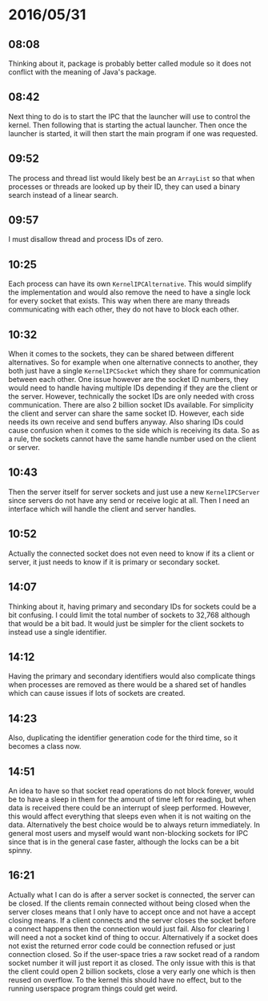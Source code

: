 # 2016/05/31

## 08:08

Thinking about it, package is probably better called module so it does not
conflict with the meaning of Java's package.

## 08:42

Next thing to do is to start the IPC that the launcher will use to control
the kernel. Then following that is starting the actual launcher. Then once
the launcher is started, it will then start the main program if one was
requested.

## 09:52

The process and thread list would likely best be an `ArrayList` so that
when processes or threads are looked up by their ID, they can used a binary
search instead of a linear search.

## 09:57

I must disallow thread and process IDs of zero.

## 10:25

Each process can have its own `KernelIPCAlternative`. This would simplify
the implementation and would also remove the need to have a single lock for
every socket that exists. This way when there are many threads communicating
with each other, they do not have to block each other.

## 10:32

When it comes to the sockets, they can be shared between different
alternatives. So for example when one alternative connects to another, they
both just have a single `KernelIPCSocket` which they share for communication
between each other. One issue however are the socket ID numbers, they would
need to handle having multiple IDs depending if they are the client or the
server. However, technically the socket IDs are only needed with cross
communication. There are also 2 billion socket IDs available. For simplicity
the client and server can share the same socket ID. However, each side needs
its own receive and send buffers anyway. Also sharing IDs could cause
confusion when it comes to the side which is receiving its data. So as a rule,
the sockets cannot have the same handle number used on the client or server.

## 10:43

Then the server itself for server sockets and just use a new `KernelIPCServer`
since servers do not have any send or receive logic at all. Then I need an
interface which will handle the client and server handles.

## 10:52

Actually the connected socket does not even need to know if its a client or
server, it just needs to know if it is primary or secondary socket.

## 14:07

Thinking about it, having primary and secondary IDs for sockets could be a bit
confusing. I could limit the total number of sockets to 32,768 although that
would be a bit bad. It would just be simpler for the client sockets to instead
use a single identifier.

## 14:12

Having the primary and secondary identifiers would also complicate things when
processes are removed as there would be a shared set of handles which can
cause issues if lots of sockets are created.

## 14:23

Also, duplicating the identifier generation code for the third time, so it
becomes a class now.

## 14:51

An idea to have so that socket read operations do not block forever, would be
to have a sleep in them for the amount of time left for reading, but when data
is received there could be an interrupt of sleep performed. However, this would
affect everything that sleeps even when it is not waiting on the data.
Alternatively the best choice would be to always return immediately. In general
most users and myself would want non-blocking sockets for IPC since that is
in the general case faster, although the locks can be a bit spinny.

## 16:21

Actually what I can do is after a server socket is connected, the server can
be closed. If the clients remain connected without being closed when the server
closes means that I only have to accept once and not have a accept closing
means. If a client connects and the server closes the socket before a connect
happens then the connection would just fail. Also for clearing I will need a
not a socket kind of thing to occur. Alternatively if a socket does not exist
the returned error code could be connection refused or just connection closed.
So if the user-space tries a raw socket read of a random socket number it will
just report it as closed. The only issue with this is that the client could
open 2 billion sockets, close a very early one which is then reused on
overflow. To the kernel this should have no effect, but to the running
userspace program things could get weird.

